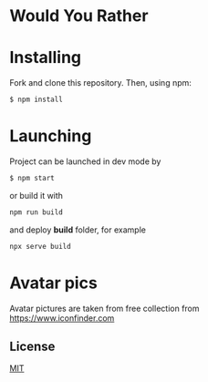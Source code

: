 # Would You Rather

# Installing

Fork and clone this repository. Then, using npm:

```bash
$ npm install
```

# Launching

Project can be launched in dev mode by 

```bash
$ npm start
```

or build it with 

```bash
npm run build
```

and deploy **build** folder, for example

```bash
npx serve build
```

# Avatar pics

Avatar pictures are taken from free collection from https://www.iconfinder.com

## License

[MIT](LICENSE)
